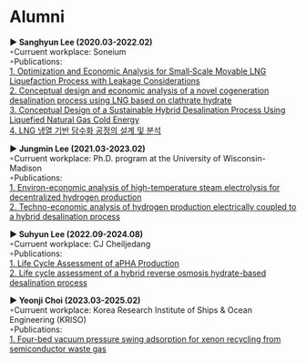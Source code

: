 # Alumni

**▶ Sanghyun Lee (2020.03-2022.02)**<br>
◦Curruent workplace: Soneium<br>
◦Publications:<br>
[1. Optimization and Economic Analysis for Small‐Scale Movable LNG Liquefaction Process with Leakage Considerations](https://doi.org/10.3390/app10155391)<br>
[2. Conceptual design and economic analysis of a novel cogeneration desalination process using LNG based on clathrate hydrate](https://doi.org/10.1016/j.desal.2020.114703)<br>
[3. Conceptual Design of a Sustainable Hybrid Desalination Process Using Liquefied Natural Gas Cold Energy](https://doi.org/10.1021/acssuschemeng.1c04585)<br>
[4. LNG 냉열 기반 담수화 공정의 설계 및 분석](https://doi.org/10.9713/kcer.2022.60.3.371)<br>

**▶ Jungmin Lee (2021.03-2023.02)**<br>
◦Curruent workplace: Ph.D. program at the University of Wisconsin-Madison<br>
◦Publications:<br>
[1. Environ-economic analysis of high-temperature steam electrolysis for decentralized hydrogen production](https://doi.org/10.1016/j.enconman.2022.115856)<br>
[2. Techno-economic analysis of hydrogen production electrically coupled to a hybrid desalination process](https://doi.org/10.1016/j.desal.2022.115949)<br>

**▶ Suhyun Lee (2022.09-2024.08)**<br>
◦Curruent workplace: CJ Cheiljedang<br>
◦Publications:<br>
[1. Life Cycle Assessment of aPHA Production](https://doi.org/10.1021/acssuschemeng.3c04788)<br>
[2. Life cycle assessment of a hybrid reverse osmosis hydrate-based desalination process](https://doi.org/10.1016/j.desal.2024.117867)<br>

**▶ Yeonji Choi (2023.03-2025.02)**<br>
◦Curruent workplace: Korea Research Institute of Ships & Ocean Engineering (KRISO)<br>
◦Publications:<br>
[1. Four-bed vacuum pressure swing adsorption for xenon recycling from semiconductor waste gas](https://doi.org/10.1016/j.seppur.2024.130477)<br>